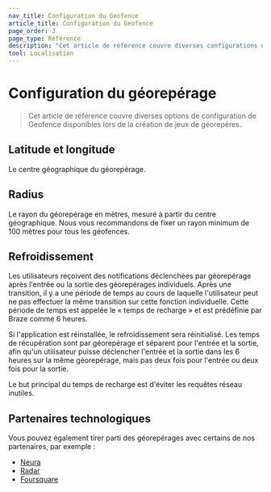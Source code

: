 ```yaml
---
nav_title: Configuration du Geofence
article_title: Configuration du Geofence
page_order: 3
page_type: Référence
description: "Cet article de référence couvre diverses configurations de Geofence."
tool: Localisation
---
```


# Configuration du géorepérage

> Cet article de référence couvre diverses options de configuration de Geofence disponibles lors de la création de jeux de géorepéres.

## Latitude et longitude

Le centre géographique du géorepérage.

## Radius

Le rayon du géorepérage en mètres, mesuré à partir du centre géographique. Nous vous recommandons de fixer un rayon minimum de 100 mètres pour tous les géofences.

## Refroidissement

Les utilisateurs reçoivent des notifications déclenchées par géorepérage après l'entrée ou la sortie des géorepérages individuels. Après une transition, il y a une période de temps au cours de laquelle l'utilisateur peut ne pas effectuer la même transition sur cette fonction individuelle. Cette période de temps est appelée le « temps de recharge » et est prédéfinie par Braze comme 6 heures.

Si l'application est réinstallée, le refroidissement sera réinitialisé. Les temps de récupération sont par géorepérage et séparent pour l'entrée et la sortie, afin qu'un utilisateur puisse déclencher l'entrée et la sortie dans les 6 heures sur la même géorepérage, mais pas deux fois pour l'entrée ou deux fois pour la sortie.

Le but principal du temps de recharge est d'éviter les requêtes réseau inutiles.

## Partenaires technologiques

Vous pouvez également tirer parti des géorepérages avec certains de nos partenaires, par exemple :

- [Neura][1]
- [Radar][2]
- [Foursquare][3]

[1]: {{site.baseurl}}/partners/data_augmentation/contextual_location/neura_actions/
[2]: {{site.baseurl}}/partners/data_augmentation/contextual_location/radar/
[3]: {{site.baseurl}}/partners/data_augmentation/contextual_location/foursquare/